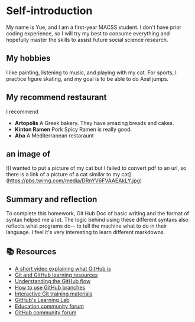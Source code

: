 




# Self-introduction 
My name is Yue, and I am a first-year MACSS student. I don't have prior coding experience, so I will try my best to consume everything and hopefully master the skills to assist future social science research. 

## My hobbies
I like painting, listening to music, and playing with my cat. For sports, I practice figure skating, and my goal is to be able to do Axel jumps. 

## My recommend restaurant

I recommend 
- **Artopolis** A Greek bakery. They have amazing breads and cakes.
- **Kinton Ramen** Pork Spicy Ramen is really good.
- **Aba** A Mediterranean restaraunt

## an image of 


![I wanted to put a picture of my cat but I failed to convert pdf to an url, so there is a link of a picture of a cat similar to my cat]
(https://pbs.twimg.com/media/DRnYV6FVAAEAkLY.jpg)


## Summary and reflection

To complete this homework, Git Hub Doc of basic writing and the format of syntax helped me a lot.  The logic behind using these different syntaxs also reflects what programs do-- to tell the machine what to do in their language. I feel it's very interesting to learn different markdowns.





## 📚  Resources 

* [A short video explaining what GitHub is](https://www.youtube.com/watch?v=w3jLJU7DT5E&feature=youtu.be) 
* [Git and GitHub learning resources](https://docs.github.com/en/github/getting-started-with-github/git-and-github-learning-resources) 
* [Understanding the GitHub flow](https://guides.github.com/introduction/flow/)
* [How to use GitHub branches](https://www.youtube.com/watch?v=H5GJfcp3p4Q&feature=youtu.be)
* [Interactive Git training materials](https://githubtraining.github.io/training-manual/#/01_getting_ready_for_class)
* [GitHub's Learning Lab](https://lab.github.com/)
* [Education community forum](https://education.github.community/)
* [GitHub community forum](https://github.community/)
